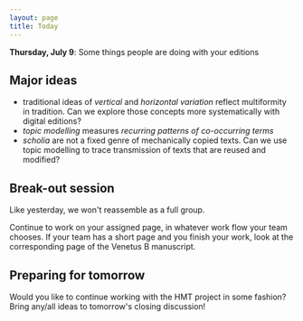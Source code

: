 ```yaml
---
layout: page
title: Today
---
```





**Thursday, July 9**: Some things people are doing with your editions




## Major ideas

- traditional ideas of *vertical* and *horizontal variation* reflect multiformity in tradition.  Can we explore those concepts more systematically with digital editions?
- *topic modelling* measures *recurring patterns of co-occurring terms*
- *scholia* are not a fixed genre of mechanically copied texts.  Can we use topic  modelling to trace transmission of texts that are reused and modified?


## Break-out session

Like yesterday, we won't reassemble as a full group.

Continue to work on your assigned page, in whatever work flow your team chooses.  If your team has a short page and you finish your work, look at the corresponding page of the Venetus B manuscript.


## Preparing for tomorrow

Would you like to continue working with the HMT project in some fashion? Bring any/all ideas to tomorrow's closing discussion!
